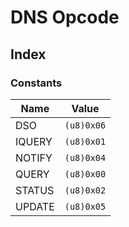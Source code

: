  # DNS Opcode
## Index


### Constants

| Name | Value |
| ---- | ----- |
| DSO | `(u8)0x06` |
| IQUERY | `(u8)0x01` |
| NOTIFY | `(u8)0x04` |
| QUERY | `(u8)0x00` |
| STATUS | `(u8)0x02` |
| UPDATE | `(u8)0x05` |
